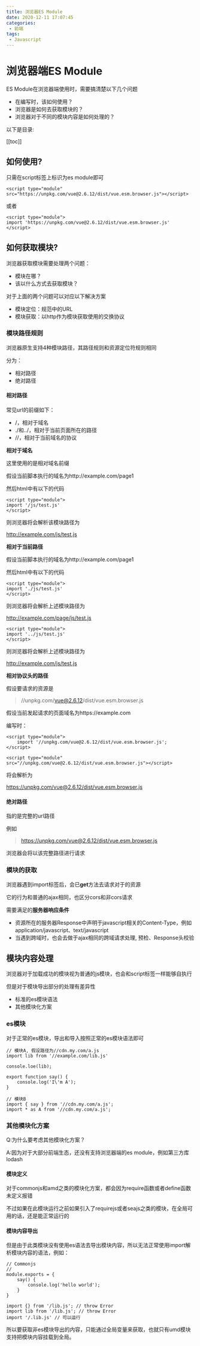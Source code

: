 ```yaml
---
title: 浏览器ES Module
date: 2020-12-11 17:07:45
categories:
 - 前端
tags:
 - Javascript
---
```


# 浏览器端ES Module

ES Module在浏览器端使用时，需要搞清楚以下几个问题

- 在编写时，该如何使用？
- 浏览器是如何去获取模块的？
- 浏览器对于不同的模块内容是如何处理的？

以下是目录:

[[toc]]

## 如何使用?

只需在script标签上标识为es module即可

```
<script type="module" src="https://unpkg.com/vue@2.6.12/dist/vue.esm.browser.js"></script>
```

或者

```
<script type="module">
import 'https://unpkg.com/vue@2.6.12/dist/vue.esm.browser.js'
</script>
```

## 如何获取模块?

浏览器获取模块需要处理两个问题：

- 模块在哪？
- 该以什么方式去获取模块？

对于上面的两个问题可以对应以下解决方案

- 模块定位：规范中的URL
- 模块获取：以http作为模块获取使用的交换协议

### 模块路径规则

浏览器原生支持4种模块路径，其路径规则和资源定位符规则相同

分为：

- 相对路径
- 绝对路径

#### 相对路径

常见url的前缀如下：

- /，相对于域名
- ./和../，相对于当前页面所在的路径
- //，相对于当前域名的协议

**相对于域名**

这里使用的是相对域名前缀

假设当前脚本执行的域名为http://example.com/page1

然后html中有以下的代码

```
<script type="module">
import '/js/test.js'
</script>
```

则浏览器将会解析该模块路径为

http://example.com/js/test.js

**相对于当前路径**

假设当前脚本执行的域名为http://example.com/page1

然后html中有以下的代码

```
<script type="module">
import './js/test.js'
</script>
```

则浏览器将会解析上述模块路径为

http://example.com/page/js/test.js

```
<script type="module">
import '../js/test.js'
</script>
```
则浏览器将会解析上述模块路径为

http://example.com/js/test.js

**相对协议头的路径**

假设要请求的资源是

> //unpkg.com/vue@2.6.12/dist/vue.esm.browser.js

假设当前发起请求的页面域名为https://example.com

编写时：

```
<script type="module">
    import '//unpkg.com/vue@2.6.12/dist/vue.esm.browser.js';
</script>
```

```
<script type="module" src="//unpkg.com/vue@2.6.12/dist/vue.esm.browser.js"></script>
```

将会解析为

https://unpkg.com/vue@2.6.12/dist/vue.esm.browser.js

#### 绝对路径

指的是完整的url路径

例如

> https://unpkg.com/vue@2.6.12/dist/vue.esm.browser.js

浏览器会将以该完整路径进行请求

### 模块的获取

浏览器遇到import标签后，会已**get**方法去请求对于的资源

它的行为和普通的ajax相同，也区分cors和非cors请求

需要满足的**服务器响应条件**

- 资源所在的服务器Response中声明于javascript相关的Content-Type，例如application/javascript、text/javascript
- 当遇到跨域时，也会去做于ajax相同的跨域请求处理, 预检、Response头校验

## 模块内容处理

浏览器对于加载成功的模块视为普通的js模块，也会和script标签一样能够自执行

但是对于模块导出部分的处理有差异性

- 标准的es模块语法
- 其他模块化方案

### es模块

对于正常的es模块，导出和导入按照正常的es模块语法即可

```
// 模块A, 假设路径为//cdn.my.com/a.js
import lib from '//example.com/lib.js'

console.loe(lib);

export function say() {
    console.log('I\'m A');
}
```

```
// 模块B
import { say } from '//cdn.my.com/a.js';
import * as A from '//cdn.my.com/a.js';
```

### 其他模块化方案

Q:为什么要考虑其他模块化方案？

A:因为对于大部分前端生态，还没有支持浏览器端的es module，例如第三方库lodash

#### 模块定义

对于commonjs和amd之类的模块化方案，都会因为require函数或者define函数未定义报错

不过如果在此模块运行之前如果引入了requirejs或者seajs之类的模块，在全局可用的话，还是能正常运行的

#### 模块内容导出

但是由于此类模块没有使用es语法去导出模块内容，所以无法正常使用import解析模块内容的语法，例如：

```
// Commonjs
//
module.exports = {
    say() {
        console.log('hello world');
    }
}
```

```
import {} from '/lib.js'; // throw Error
import lib from '/lib.js'; // throw Error
import '/.lib.js' // 可以运行
```

所以要获取非es模块导出的内容，只能通过全局变量来获取，也就只有umd模块支持把模块内容挂载到全局。
